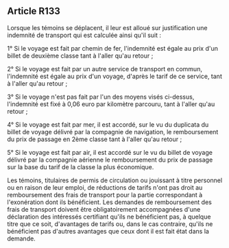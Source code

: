 Article R133
----
Lorsque les témoins se déplacent, il leur est alloué sur justification une
indemnité de transport qui est calculée ainsi qu'il suit :

1° Si le voyage est fait par chemin de fer, l'indemnité est égale au prix d'un
billet de deuxième classe tant à l'aller qu'au retour ;

2° Si le voyage est fait par un autre service de transport en commun,
l'indemnité est égale au prix d'un voyage, d'après le tarif de ce service, tant
à l'aller qu'au retour ;

3° Si le voyage n'est pas fait par l'un des moyens visés ci-dessus, l'indemnité
est fixé à 0,06 euro par kilomètre parcouru, tant à l'aller qu'au retour ;

4° Si le voyage est fait par mer, il est accordé, sur le vu du duplicata du
billet de voyage délivré par la compagnie de navigation, le remboursement du
prix de passage en 2ème classe tant à l'aller qu'au retour ;

5° Si le voyage est fait par air, il est accordé sur le vu du billet de voyage
délivré par la compagnie aérienne le remboursement du prix de passage sur la
base du tarif de la classe la plus économique.

Les témoins, titulaires de permis de circulation ou jouissant à titre personnel
ou en raison de leur emploi, de réductions de tarifs n'ont pas droit au
remboursement des frais de transport pour la partie correspondant à
l'exonération dont ils bénéficient. Les demandes de remboursement des frais de
transport doivent être obligatoirement accompagnées d'une déclaration des
intéressés certifiant qu'ils ne bénéficient pas, à quelque titre que ce soit,
d'avantages de tarifs ou, dans le cas contraire, qu'ils ne bénéficient pas
d'autres avantages que ceux dont il est fait état dans la demande.
